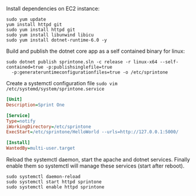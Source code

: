 Install dependencies on EC2 instance: 
~~~shell
sudo yum update
yum install httpd git
sudo yum install httpd git
sudo yum install libunwind libicu
sudo yum install dotnet-runtime-6.0 -y
~~~
Build and publish the dotnet core app as a self contained binary for linux: 
~~~shell
sudo dotnet publish sprintone.sln -c release -r linux-x64 --self-contained=true -p:publishsinglefile=true 
  -p:generateruntimeconfigurationfiles=true -o /etc/sprintone
~~~

Create a systemctl configuration file `sudo vim /etc/systemd/system/sprintone.service`
~~~ini
[Unit]
Description=Sprint One

[Service]
Type=notify
iWorkingDirectory=/etc/sprintone
ExecStart=/etc/sprintone/HelloWorld --urls=http://127.0.0.1:5000/

[Install]
WantedBy=multi-user.target

~~~

Reload the systemctl daemon, start the apache and dotnet services. Finally enable them 
so systemctl will manage these services (start after reboot).

~~~shell 
sudo systemctl daemon-reload
sudo systemctl start httpd sprintone
sudo systemctl enable httpd sprintone 
~~~